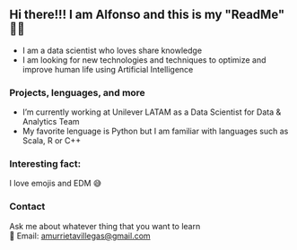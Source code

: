 ## Hi there!!! I am Alfonso and this is my "ReadMe" ✌🏻

- I am a data scientist who loves share knowledge </br>
- I am looking for new technologies and techniques to optimize and improve human life using Artificial Intelligence

### Projects, lenguages, and more

- I’m currently working at Unilever LATAM as a Data Scientist for Data & Analytics Team </br>
- My favorite lenguage is Python but I am familiar with languages such as Scala, R or C++

### Interesting fact:

I love emojis and EDM 😅

### Contact

Ask me about whatever thing that you want to learn </br>
📧 Email: amurrietavillegas@gmail.com
